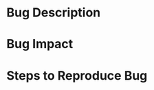 # Bug Description
<!-- Describe the bug  -->

# Bug Impact
<!-- Describe the bug's impact and give indication of the severity -->

# Steps to Reproduce Bug
<!-- Describe how the bug could reproduced - input files can be attached if helpful -->
